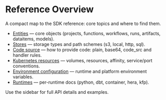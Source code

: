 # Reference Overview

A compact map to the SDK reference: core topics and where to find them.

- [Entities](./objects/index.md) — core objects (projects, functions, workflows, runs, artifacts, dataitems, models).
- [Stores](./configuration/paths/overview.md) — storage types and path schemes (s3, local, http, sql).
- [Code source](./configuration/code_src/overview.md) — how to provide code: plain, base64, code_src and handler rules.
- [Kubernetes resources](./configuration/kubernetes/overview.md) — volumes, resources, affinity, service/port conventions.
- [Environment configuration](./configuration/credentials/overview.md) — runtime and platform environment variables.
- [Runtimes](./runtimes/index.md) — per-runtime docs (python, dbt, container, hera, kfp).

Use the sidebar for full API details and examples.

